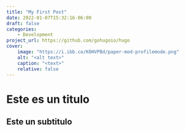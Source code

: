 ```yaml
---
title: "My First Post"
date: 2022-01-07T15:32:16-06:00
draft: false
categories:
    - Development
project_url: https://github.com/gohugoio/hugo
cover:
    image: "https://i.ibb.co/K0HVPBd/paper-mod-profilemode.png"
    alt: "<alt text>"
    caption: "<text>"
    relative: false
---
```


# Este es un titulo

## Este un subtitulo
